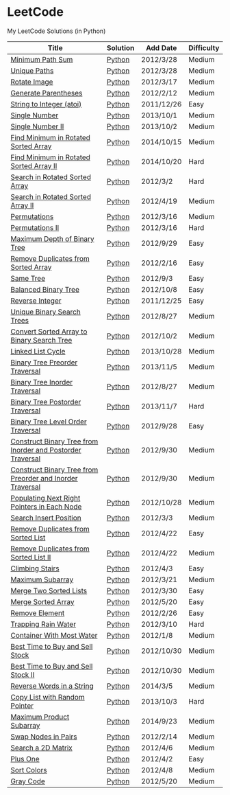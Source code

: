 LeetCode
========

My LeetCode Solutions (in Python)

| Title | Solution | Add Date | Difficulty |
| ----- | -------- | -------- | ---------- |
|[Minimum Path Sum](https://oj.leetcode.com/problems/minimum-path-sum/)| [Python](./src/minimum-path-sum.py)|2012/3/28|Medium|
|[Unique Paths](https://oj.leetcode.com/problems/unique-paths/)| [Python](./src/unique-paths.py)|2012/3/28|Medium|
|[Rotate Image](https://oj.leetcode.com/problems/rotate-image/)| [Python](./src/rotate-image.py)|2012/3/17|Medium|
|[Generate Parentheses](https://oj.leetcode.com/problems/generate-parentheses/)| [Python](./src/generate-parentheses.py)|2012/2/12|Medium|
|[String to Integer (atoi)](https://oj.leetcode.com/problems/string-to-integer-atoi/)| [Python](./src/string-to-integer-atoi.py)|2011/12/26|Easy|
|[Single Number](https://oj.leetcode.com/problems/single-number/)| [Python](./src/single-number.py)|2013/10/1|Medium|
|[Single Number II](https://oj.leetcode.com/problems/single-number-ii/)| [Python](./src/single-number-ii.py)|2013/10/2|Medium|
|[Find Minimum in Rotated Sorted Array](https://oj.leetcode.com/problems/find-minimum-in-rotated-sorted-array/)| [Python](./src/find-minimum-in-rotated-sorted-array.py)|2014/10/15|Medium|
|[Find Minimum in Rotated Sorted Array II](https://oj.leetcode.com/problems/find-minimum-in-rotated-sorted-array-ii/)| [Python](./src/find-minimum-in-rotated-sorted-array-ii.py)|2014/10/20|Hard|
|[Search in Rotated Sorted Array](https://oj.leetcode.com/problems/search-in-rotated-sorted-array/)| [Python](./src/search-in-rotated-sorted-array.py)|2012/3/2|Hard|
|[Search in Rotated Sorted Array II](https://oj.leetcode.com/problems/search-in-rotated-sorted-array-ii/)| [Python](./src/search-in-rotated-sorted-array-ii.py)|2012/4/19|Medium|
|[Permutations](https://oj.leetcode.com/problems/permutations/)| [Python](./src/permutations.py)|2012/3/16|Medium|
|[Permutations II](https://oj.leetcode.com/problems/permutations-ii/)| [Python](./src/permutations-ii.py)|2012/3/16|Hard|
|[Maximum Depth of Binary Tree](https://oj.leetcode.com/problems/maximum-depth-of-binary-tree/)| [Python](./src/maximum-depth-of-binary-tree.py)|2012/9/29|Easy|
|[Remove Duplicates from Sorted Array](https://oj.leetcode.com/problems/remove-duplicates-from-sorted-array/)| [Python](./src/remove-duplicates-from-sorted-array.py)|2012/2/16|Easy|
|[Same Tree](https://oj.leetcode.com/problems/same-tree/)| [Python](./src/same-tree.py)|2012/9/3|Easy|
|[Balanced Binary Tree](https://oj.leetcode.com/problems/balanced-binary-tree/)| [Python](./src/balanced-binary-tree.py)|2012/10/8|Easy|
|[Reverse Integer](https://oj.leetcode.com/problems/reverse-integer/)| [Python](./src/reverse-integer.py)|2011/12/25|Easy|
|[Unique Binary Search Trees](https://oj.leetcode.com/problems/unique-binary-search-trees/)| [Python](./src/unique-binary-search-trees.py)|2012/8/27|Medium|
|[Convert Sorted Array to Binary Search Tree](https://oj.leetcode.com/problems/convert-sorted-array-to-binary-search-tree/)| [Python](./src/convert-sorted-array-to-binary-search-tree.py)|2012/10/2|Medium|
|[Linked List Cycle](https://oj.leetcode.com/problems/linked-list-cycle/)| [Python](./src/linked-list-cycle.py)|2013/10/28|Medium|
|[Binary Tree Preorder Traversal](https://oj.leetcode.com/problems/binary-tree-preorder-traversal/)| [Python](./src/binary-tree-preorder-traversal.py)|2013/11/5|Medium|
|[Binary Tree Inorder Traversal](https://oj.leetcode.com/problems/binary-tree-inorder-traversal/)| [Python](./src/binary-tree-inorder-traversal.py)|2012/8/27|Medium|
|[Binary Tree Postorder Traversal](https://oj.leetcode.com/problems/binary-tree-postorder-traversal/)| [Python](./src/binary-tree-postorder-traversal.py)|2013/11/7|Hard|
|[Binary Tree Level Order Traversal](https://oj.leetcode.com/problems/binary-tree-level-order-traversal/)| [Python](./src/binary-tree-level-order-traversal.py)|2012/9/28|Easy|
|[Construct Binary Tree from Inorder and Postorder Traversal](https://oj.leetcode.com/problems/construct-binary-tree-from-inorder-and-postorder-traversal/)| [Python](./src/construct-binary-tree-from-inorder-and-postorder-traversal.py)|2012/9/30|Medium|
|[Construct Binary Tree from Preorder and Inorder Traversal](https://oj.leetcode.com/problems/construct-binary-tree-from-preorder-and-inorder-traversal/)| [Python](./src/construct-binary-tree-from-preorder-and-inorder-traversal.py)|2012/9/30|Medium|
|[Populating Next Right Pointers in Each Node](https://oj.leetcode.com/problems/populating-next-right-pointers-in-each-node/)| [Python](./src/populating-next-right-pointers-in-each-node.py)|2012/10/28|Medium|
|[Search Insert Position](https://oj.leetcode.com/problems/search-insert-position/)| [Python](./src/search-insert-position.py)|2012/3/3|Medium|
|[Remove Duplicates from Sorted List](https://oj.leetcode.com/problems/remove-duplicates-from-sorted-list/)| [Python](./src/remove-duplicates-from-sorted-list.py)|2012/4/22|Easy|
|[Remove Duplicates from Sorted List II](https://oj.leetcode.com/problems/remove-duplicates-from-sorted-list-ii/)| [Python](./src/remove-duplicates-from-sorted-list-ii.py)|2012/4/22|Medium|
|[Climbing Stairs](https://oj.leetcode.com/problems/climbing-stairs/)| [Python](./src/climbing-stairs.py)|2012/4/3|Easy|
|[Maximum Subarray](https://oj.leetcode.com/problems/maximum-subarray/)| [Python](./src/maximum-subarray.py)|2012/3/21|Medium|
|[Merge Two Sorted Lists](https://oj.leetcode.com/problems/merge-two-sorted-lists/)| [Python](./src/merge-two-sorted-lists.py)|2012/3/30|Easy|
|[Merge Sorted Array](https://oj.leetcode.com/problems/merge-sorted-array/)| [Python](./src/merge-sorted-array.py)|2012/5/20|Easy|
|[Remove Element](https://oj.leetcode.com/problems/remove-element/)| [Python](./src/remove-element.py)|2012/2/26|Easy|
|[Trapping Rain Water](https://oj.leetcode.com/problems/trapping-rain-water/)| [Python](./src/trapping-rain-water.py)|2012/3/10|Hard|
|[Container With Most Water](https://oj.leetcode.com/problems/container-with-most-water/)| [Python](./src/container-with-most-water.py)|2012/1/8|Medium|
|[Best Time to Buy and Sell Stock](https://oj.leetcode.com/problems/best-time-to-buy-and-sell-stock/)| [Python](./src/best-time-to-buy-and-sell-stock.py)|2012/10/30|Medium|
|[Best Time to Buy and Sell Stock II](https://oj.leetcode.com/problems/best-time-to-buy-and-sell-stock-ii/)| [Python](./src/best-time-to-buy-and-sell-stock-ii.py)|2012/10/30|Medium|
|[Reverse Words in a String](https://oj.leetcode.com/problems/reverse-words-in-a-string/)| [Python](./src/reverse-words-in-a-string.py)|2014/3/5|Medium|
|[Copy List with Random Pointer ](https://oj.leetcode.com/problems/copy-list-with-random-pointer/)| [Python](./src/copy-list-with-random-pointer.py)|2013/10/3|Hard|
|[Maximum Product Subarray ](https://oj.leetcode.com/problems/maximum-product-subarray/)| [Python](./src/maximum-product-subarray.py)|2014/9/23|Medium|
|[Swap Nodes in Pairs ](https://oj.leetcode.com/problems/swap-nodes-in-pairs/)| [Python](./src/swap-nodes-in-pairs.py)|2012/2/14|Medium|
|[Search a 2D Matrix ](https://oj.leetcode.com/problems/search-a-2d-matrix/)| [Python](./src/search-a-2d-matrix.py)|2012/4/6|Medium|
|[Plus One](https://oj.leetcode.com/problems/plus-one/)| [Python](./src/plus-one.py)|2012/4/2|Easy|
|[Sort Colors](https://oj.leetcode.com/problems/sort-colors/)| [Python](./src/sort-colors.py)|2012/4/8|Medium|
|[Gray Code](https://oj.leetcode.com/problems/gray-code/)| [Python](./src/gray-code.py)|2012/5/20|Medium|